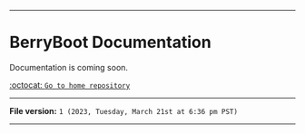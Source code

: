 
***

# BerryBoot Documentation

Documentation is coming soon.

[:octocat: `Go to home repository`](https://github.com/seanpm2001/BerryBoot/)

***

**File version:** `1 (2023, Tuesday, March 21st at 6:36 pm PST)`

***
